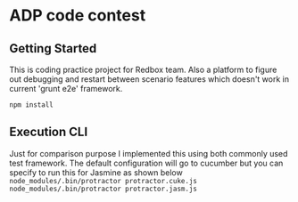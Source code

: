 # ADP code contest

## Getting Started
This is coding practice project for Redbox team. Also a platform to figure out debugging and restart between scenario features which doesn't work in current 'grunt e2e' framework.

```shell
npm install
```

## Execution CLI
Just for comparison purpose I implemented this using both commonly used test framework. The default configuration will go to cucumber but you can specify to run this for Jasmine as shown below
`node_modules/.bin/protractor protractor.cuke.js`
`node_modules/.bin/protractor protractor.jasm.js`

